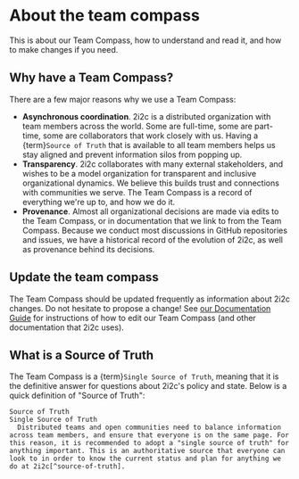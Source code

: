 # About the team compass

This is about our Team Compass, how to understand and read it, and how to make changes if you need.

## Why have a Team Compass?

There are a few major reasons why we use a Team Compass:

- **Asynchronous coordination**. 2i2c is a distributed organization with team members across the world.
  Some are full-time, some are part-time, some are collaborators that work closely with us.
  Having a {term}`Source of Truth` that is available to all team members helps us stay aligned and prevent information silos from popping up.
- **Transparency**. 2i2c collaborates with many external stakeholders, and wishes to be a model organization for transparent and inclusive organizational dynamics.
  We believe this builds trust and connections with communities we serve.
  The Team Compass is a record of everything we're up to, and how we do it.
- **Provenance**. Almost all organizational decisions are made via edits to the Team Compass, or in documentation that we link to from the Team Compass.
  Because we conduct most discussions in GitHub repositories and issues, we have a historical record of the evolution of 2i2c, as well as provenance behind its decisions.

## Update the team compass

The Team Compass should be updated frequently as information about 2i2c changes.
Do not hesitate to propose a change!
See [our Documentation Guide](../reference/documentation/overview.md) for instructions of how to edit our Team Compass (and other documentation that 2i2c uses).

## What is a Source of Truth

The Team Compass is a {term}`Single Source of Truth`, meaning that it is the definitive answer for questions about 2i2c's policy and state.
Below is a quick definition of "Source of Truth":

```{glossary}
Source of Truth
Single Source of Truth
  Distributed teams and open communities need to balance information across team members, and ensure that everyone is on the same page. For this reason, it is recommended to adopt a "single source of truth" for anything important. This is an authoritative source that everyone can look to in order to know the current status and plan for anything we do at 2i2c[^source-of-truth].
```

[^source-of-truth]: **References for Single Source of Truth**: For a few examples, see [this Bitergia post](https://blog.bitergia.com/2020/08/25/why-ospo-teams-need-a-single-source-of-truth/) and [the GitLab SSOT section](https://about.gitlab.com/handbook/values/#single-source-of-truth).
